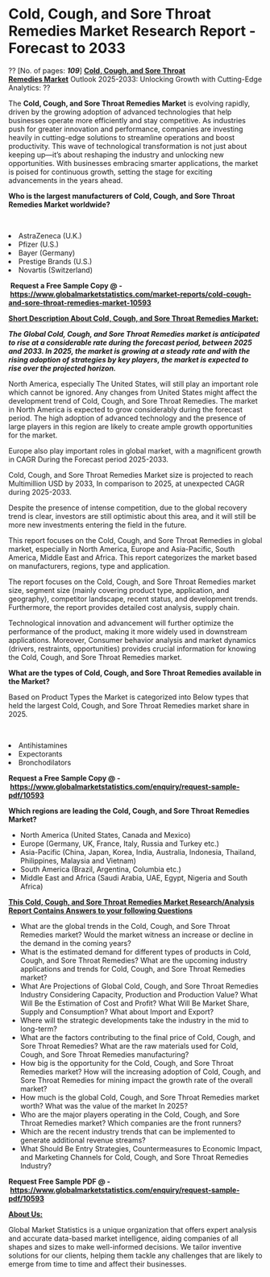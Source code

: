 <H1>Cold, Cough, and Sore Throat Remedies Market Research Report - Forecast to 2033</H1><p>?? [No. of pages:&nbsp;<strong><em>109</em></strong>]&nbsp;<strong><a href="https://www.globalmarketstatistics.com/market-reports/cold-cough-and-sore-throat-remedies-market-10593">Cold, Cough, and Sore Throat Remedies&nbsp;Market</a></strong>&nbsp;Outlook 2025-2033: Unlocking Growth with Cutting-Edge Analytics: ??</p><p>The <strong>Cold, Cough, and Sore Throat Remedies Market</strong> is evolving rapidly, driven by the growing adoption of advanced technologies that help businesses operate more efficiently and stay competitive. As industries push for greater innovation and performance, companies are investing heavily in cutting-edge solutions to streamline operations and boost productivity. This wave of technological transformation is not just about keeping up&mdash;it&rsquo;s about reshaping the industry and unlocking new opportunities. With businesses embracing smarter applications, the market is poised for continuous growth, setting the stage for exciting advancements in the years ahead.</p><p><strong>Who is the largest manufacturers of Cold, Cough, and Sore Throat Remedies Market worldwide?</strong></p><p>&nbsp;<li>AstraZeneca (U.K.)<li>Pfizer (U.S.)<li>Bayer (Germany)<li>Prestige Brands (U.S.)<li>Novartis (Switzerland)</p><p>&nbsp;<strong>Request a Free Sample Copy @ -&nbsp;<a href="https://www.globalmarketstatistics.com/market-reports/cold-cough-and-sore-throat-remedies-market-10593">https://www.globalmarketstatistics.com/market-reports/cold-cough-and-sore-throat-remedies-market-10593</a></strong></p><p><strong><u>Short Description About Cold, Cough, and Sore Throat Remedies Market:</u></strong></p><p><strong><em>The Global Cold, Cough, and Sore Throat Remedies market is anticipated to rise at a considerable rate during the forecast period, between 2025 and 2033. In 2025, the market is growing at a steady rate and with the rising adoption of strategies by key players, the market is expected to rise over the projected horizon.</em></strong></p><p>North America, especially The United States, will still play an important role which cannot be ignored. Any changes from United States might affect the development trend of Cold, Cough, and Sore Throat Remedies. The market in North America is expected to grow considerably during the forecast period. The high adoption of advanced technology and the presence of large players in this region are likely to create ample growth opportunities for the market.</p><p>Europe also play important roles in global market, with a magnificent growth in CAGR During the Forecast period 2025-2033.</p><p>Cold, Cough, and Sore Throat Remedies Market size is projected to reach Multimillion USD by 2033, In comparison to 2025, at unexpected CAGR during 2025-2033.</p><p>Despite the presence of intense competition, due to the global recovery trend is clear, investors are still optimistic about this area, and it will still be more new investments entering the field in the future.</p><p>This report focuses on the Cold, Cough, and Sore Throat Remedies in global market, especially in North America, Europe and Asia-Pacific, South America, Middle East and Africa. This report categorizes the market based on manufacturers, regions, type and application.</p><p>The report focuses on the Cold, Cough, and Sore Throat Remedies market size, segment size (mainly covering product type, application, and geography), competitor landscape, recent status, and development trends. Furthermore, the report provides detailed cost analysis, supply chain.</p><p>Technological innovation and advancement will further optimize the performance of the product, making it more widely used in downstream applications. Moreover, Consumer behavior analysis and market dynamics (drivers, restraints, opportunities) provides crucial information for knowing the Cold, Cough, and Sore Throat Remedies market.</p><p><strong>What are the types of Cold, Cough, and Sore Throat Remedies available in the Market?</strong></p><p>Based on Product Types the Market is categorized into Below types that held the largest Cold, Cough, and Sore Throat Remedies market share in 2025.</p><p>&nbsp;<li>Antihistamines<li> Expectorants<li> Bronchodilators&nbsp;</p><p><strong>Request a Free Sample Copy @ -&nbsp;<a href="https://www.globalmarketstatistics.com/enquiry/request-sample-pdf/10593">https://www.globalmarketstatistics.com/enquiry/request-sample-pdf/10593</a></strong></p><p><strong>Which regions are leading the Cold, Cough, and Sore Throat Remedies Market?</strong></p><ul><li>North America (United States, Canada and Mexico)</li><li>Europe (Germany, UK, France, Italy, Russia and Turkey etc.)</li><li>Asia-Pacific (China, Japan, Korea, India, Australia, Indonesia, Thailand, Philippines, Malaysia and Vietnam)</li><li>South America (Brazil, Argentina, Columbia etc.)</li><li>Middle East and Africa (Saudi Arabia, UAE, Egypt, Nigeria and South Africa)</li></ul><p><strong><u>This Cold, Cough, and Sore Throat Remedies Market Research/Analysis Report Contains Answers to your following Questions</u></strong></p><ul><li>What are the global trends in the Cold, Cough, and Sore Throat Remedies market? Would the market witness an increase or decline in the demand in the coming years?</li><li>What is the estimated demand for different types of products in Cold, Cough, and Sore Throat Remedies? What are the upcoming industry applications and trends for Cold, Cough, and Sore Throat Remedies market?</li><li>What Are Projections of Global Cold, Cough, and Sore Throat Remedies Industry Considering Capacity, Production and Production Value? What Will Be the Estimation of Cost and Profit? What Will Be Market Share, Supply and Consumption? What about Import and Export?</li><li>Where will the strategic developments take the industry in the mid to long-term?</li><li>What are the factors contributing to the final price of Cold, Cough, and Sore Throat Remedies? What are the raw materials used for Cold, Cough, and Sore Throat Remedies manufacturing?</li><li>How big is the opportunity for the Cold, Cough, and Sore Throat Remedies market? How will the increasing adoption of Cold, Cough, and Sore Throat Remedies for mining impact the growth rate of the overall market?</li><li>How much is the global Cold, Cough, and Sore Throat Remedies market worth? What was the value of the market In 2025?</li><li>Who are the major players operating in the Cold, Cough, and Sore Throat Remedies market? Which companies are the front runners?</li><li>Which are the recent industry trends that can be implemented to generate additional revenue streams?</li><li>What Should Be Entry Strategies, Countermeasures to Economic Impact, and Marketing Channels for Cold, Cough, and Sore Throat Remedies Industry?</li></ul><p><strong>Request Free Sample PDF @ -&nbsp;<a href="https://www.globalmarketstatistics.com/enquiry/request-sample-pdf/10593">https://www.globalmarketstatistics.com/enquiry/request-sample-pdf/10593</a></strong></p><p><strong><u>About Us:</u></strong></p><p>Global Market Statistics&nbsp;is a unique organization that offers expert analysis and accurate data-based market intelligence, aiding companies of all shapes and sizes to make well-informed decisions. We tailor inventive solutions for our clients, helping them tackle any challenges that are likely to emerge from time to time and affect their businesses.</p>
